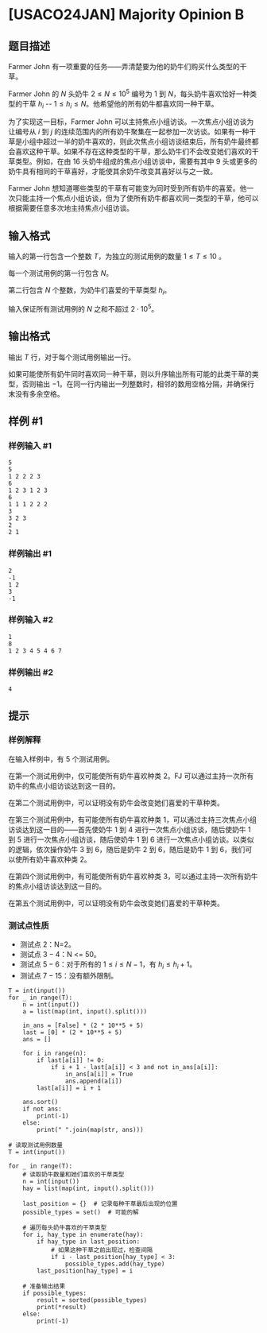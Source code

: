 # [USACO24JAN] Majority Opinion B

## 题目描述

Farmer John 有一项重要的任务——弄清楚要为他的奶牛们购买什么类型的干草。

Farmer John 的 $N$ 头奶牛 $2\le N\le 10^5$ 编号为 $1$ 到 $N$，每头奶牛喜欢恰好一种类型的干草 $h_i$ -- $1\le h_i\le N$。他希望他的所有奶牛都喜欢同一种干草。

为了实现这一目标，Farmer John 可以主持焦点小组访谈。一次焦点小组访谈为让编号从 $i$ 到 $j$ 的连续范围内的所有奶牛聚集在一起参加一次访谈。如果有一种干草是小组中超过一半的奶牛喜欢的，则此次焦点小组访谈结束后，所有奶牛最终都会喜欢这种干草。如果不存在这种类型的干草，那么奶牛们不会改变她们喜欢的干草类型。例如，在由 $16$ 头奶牛组成的焦点小组访谈中，需要有其中 $9$ 头或更多的奶牛具有相同的干草喜好，才能使其余奶牛改变其喜好以与之一致。

Farmer John 想知道哪些类型的干草有可能变为同时受到所有奶牛的喜爱。他一次只能主持一个焦点小组访谈，但为了使所有奶牛都喜欢同一类型的干草，他可以根据需要任意多次地主持焦点小组访谈。

## 输入格式

输入的第一行包含一个整数 $T$，为独立的测试用例的数量 $1\le T\le 10$ 。

每一个测试用例的第一行包含 $N$。

第二行包含 $N$ 个整数，为奶牛们喜爱的干草类型 $h_i$。

输入保证所有测试用例的 $N$ 之和不超过 $2\cdot 10^5$。

## 输出格式

输出 $T$ 行，对于每个测试用例输出一行。

如果可能使所有奶牛同时喜欢同一种干草，则以升序输出所有可能的此类干草的类型，否则输出 $-1$。在同一行内输出一列整数时，相邻的数用空格分隔，并确保行末没有多余空格。

## 样例 #1

### 样例输入 #1

```
5
5
1 2 2 2 3
6
1 2 3 1 2 3
6
1 1 1 2 2 2
3
3 2 3
2
2 1
```

### 样例输出 #1

```
2
-1
1 2
3
-1
```
### 样例输入 #2
```
1
8
1 2 3 4 5 4 6 7
```
### 样例输出 #2
```
4
```
## 提示

### 样例解释

在输入样例中，有 5 个测试用例。

在第一个测试用例中，仅可能使所有奶牛喜欢种类 $2$。FJ 可以通过主持一次所有奶牛的焦点小组访谈达到这一目的。

在第二个测试用例中，可以证明没有奶牛会改变她们喜爱的干草种类。

在第三个测试用例中，有可能使所有奶牛喜欢种类 $1$，可以通过主持三次焦点小组访谈达到这一目的——首先使奶牛 $1$ 到 $4$ 进行一次焦点小组访谈，随后使奶牛 $1$ 到 $5$ 进行一次焦点小组访谈，随后使奶牛 $1$ 到 $6$ 进行一次焦点小组访谈。以类似的逻辑，依次操作奶牛 $3$ 到 $6$，随后是奶牛 $2$ 到 $6$，随后是奶牛 $1$ 到 $6$，我们可以使所有奶牛喜欢种类 $2$。

在第四个测试用例中，有可能使所有奶牛喜欢种类 $3$，可以通过主持一次所有奶牛的焦点小组访谈达到这一目的。

在第五个测试用例中，可以证明没有奶牛会改变她们喜爱的干草种类。

### 测试点性质

- 测试点 $2$：N=2。
- 测试点 $3-4$：N <= 50。
- 测试点 $5-6$：对于所有的 $1\le i\le N−1$，有 $h_i\le h_i+1$。
- 测试点 $7-15$：没有额外限制。

```
T = int(input())
for _ in range(T):
    n = int(input())
    a = list(map(int, input().split()))
    
    in_ans = [False] * (2 * 10**5 + 5)
    last = [0] * (2 * 10**5 + 5)
    ans = []

    for i in range(n):
        if last[a[i]] != 0:
            if i + 1 - last[a[i]] < 3 and not in_ans[a[i]]:
                in_ans[a[i]] = True
                ans.append(a[i])
        last[a[i]] = i + 1

    ans.sort()
    if not ans:
        print(-1)
    else:
        print(" ".join(map(str, ans)))
```
```
# 读取测试用例数量
T = int(input())

for _ in range(T):
    # 读取奶牛数量和她们喜欢的干草类型
    n = int(input())
    hay = list(map(int, input().split()))
    
    last_position = {}  # 记录每种干草最后出现的位置
    possible_types = set()  # 可能的解

    # 遍历每头奶牛喜欢的干草类型
    for i, hay_type in enumerate(hay):
        if hay_type in last_position:
            # 如果这种干草之前出现过，检查间隔
            if i - last_position[hay_type] < 3:
                possible_types.add(hay_type)
        last_position[hay_type] = i

    # 准备输出结果
    if possible_types:
        result = sorted(possible_types)
        print(*result)
    else:
        print(-1)
```
